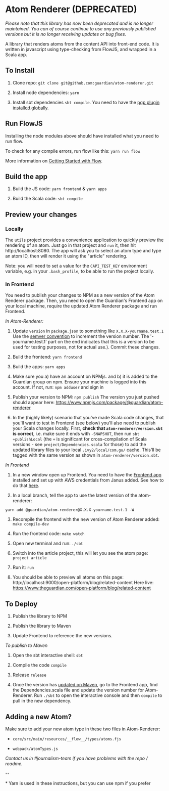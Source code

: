 # Atom Renderer (DEPRECATED)

*Please note that this library has now been deprecated and is no longer maintained. You can of course continue to use any previously published versions but it is no longer receiving updates or bug fixes.*

A library that renders atoms from the content API into front-end code. It is written in
javascript using type-checking from FlowJS, and wrapped in a Scala app. 

## To Install 

1. Clone repo: `git clone git@github.com:guardian/atom-renderer.git`

2. Install node dependencies: `yarn`

3. Install sbt dependencies `sbt compile`. You need to have the [pgp plugin installed globally](https://www.scala-sbt.org/sbt-pgp/index.html).

## Run FlowJS

Installing the node modules above should have installed what you need to run flow. 

To check for any compile errors, run flow like this: `yarn run flow`

More information on [Getting Started with Flow](https://flow.org/en/docs/getting-started/). 

## Build the app 

1. Build the JS code: `yarn frontend` & `yarn apps`

2. Build the Scala code: `sbt compile` 

## Preview your changes

### Locally

The `utils` project provides a convenience application to quickly preview the rendering of an atom. Just go in that project and `run` it, then hit http://localhost:8080. The app will ask you to select an atom type and type an atom ID, then will render it using the "article" rendering.

Note: you will need to set a value for the `CAPI_TEST_KEY` environment variable, e.g. in your `.bash_profile`, to be able to run the project locally.

### In Frontend

You need to publish your changes to NPM as a new version of the Atom Renderer package. Then, you need to open
the Guardian's Frontend app on your local machine, require the updated Atom Renderer package 
and run Frontend. 

*In Atom-Renderer:*

1. Update `version` in `package.json` to something like `X.X.X-yourname.test.1` Use the [semver 
convention](http://nodesource.com/blog/semver-a-primer/) to increment the version number. The '-yourname.test.1' part on the end indicates that this is a version to be used for testing purposes, not for actual use.). Commit these changes. 

2. Build the frontend: `yarn frontend` 

3. Build the apps: `yarn apps`

4. Make sure you a) have an account on NPMjs. and b) it is added to the Guardian group on npm. 
Ensure your machine is logged into this account. If not, run: `npm adduser` and sign in 

5. Publish your version to NPM:  `npm publish`
The version you just pushed should appear here: https://www.npmjs.com/package/@guardian/atom-renderer

6. In the (highly likely) scenario that you've made Scala code changes, that you'll want to test in Frontend (see below) you'll also need to publish your Scala changes locally.
First, **check that `atom-renderer/version.sbt` is correct**, i.e. make sure it ends with `-SNAPSHOT`, then run `sbt +publishLocal` (the `+` is significant for cross-compilation of Scala versions - see `project/Dependencies.scala` for those) to add the updated library files to your local `.ivy2/local/com.gu/` cache. 
This'll be tagged with the same version as shown in `atom-renderer/version.sbt`.

*In Frontend*

1. In a new window open up Frontend. You need to have the [Frontend app](https://github.com/guardian/frontend) installed and set up with AWS credentials 
from Janus added.
See how to do that [here](https://github.com/guardian/frontend/blob/master/docs/01-start-here/01-installation-steps.md). 

2. In a local branch, tell the app to use the latest version of the atom-renderer:

`yarn add @guardian/atom-renderer@X.X.X-yourname.test.1 -W`

3. Recompile the frontend with the new version of Atom Renderer added: `make compile-dev`

4. Run the frontend code: `make watch`

5. Open new terminal and run:  `./sbt`

6. Switch into the article project, this will let you see the atom page: `project article`

7. Run it:  `run`

8. You should be able to preview all atoms on this page: http://localhost:9000/open-platform/blog/related-content 
Here live: https://www.theguardian.com/open-platform/blog/related-content


## To Deploy

1. Publish the library to NPM 

2. Publish the library to Maven

3. Update Frontend to reference the new versions. 


*To publish to Maven*

1. Open the sbt interactive shell: `sbt`

2. Compile the code `compile`

3. Release `release`

4. Once the version has [updated on Maven](https://search.maven.org/#search%7Cga%7C1%7Catom-renderer), 
go to the Frontend app, find the Dependencies.scala file and update the version number for Atom-Renderer. Run
`./sbt` to open the interactive console and then `compile` to pull in the new dependency. 


## Adding a new Atom? 

Make sure to add your new atom type in these two files in Atom-Renderer:

* `core/src/main/resources/__flow__/types/atoms.fjs`

* `webpack/atomTypes.js` 

*Contact us in #journalism-team if you have problems with the repo / readme.* 

--

\* Yarn is used in these instructions, but you can use npm if you prefer 

